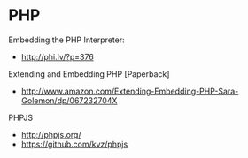 PHP
====

Embedding the PHP Interpreter:
- http://phi.lv/?p=376

Extending and Embedding PHP [Paperback]
- http://www.amazon.com/Extending-Embedding-PHP-Sara-Golemon/dp/067232704X


PHPJS
- http://phpjs.org/
- https://github.com/kvz/phpjs
